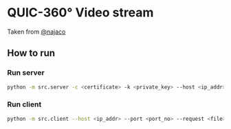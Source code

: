 # QUIC-360° Video stream

Taken from [@najaco](https://github.com/najaco/quic-v-stream)


## How to run


### Run server
```sh
python -m src.server -c <certificate> -k <private_key> --host <ip_addr> --port <port no.>
```

### Run client
```sh
python -m src.client --host <ip_addr> --port <port_no> --request <file>
```
